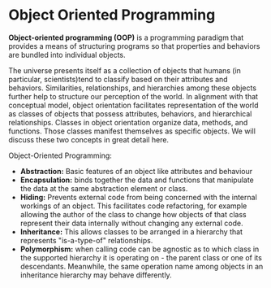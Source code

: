# Object Oriented Programming

**Object-oriented programming (OOP)** is a programming paradigm that provides a means of structuring programs so that properties and behaviors are bundled into individual objects.

The universe presents itself as a collection of objects that humans (in particular, scientists)tend to classify based on their attributes and behaviors. Similarities, relationships, and hierarchies among these objects further help to structure our perception of the world. In alignment with that conceptual model, object orientation facilitates representation of the world as classes of objects that possess attributes, behaviors, and hierarchical relationships. Classes in object orientation organize data, methods, and functions. Those classes manifest themselves as specific objects. We will discuss these two concepts in great detail here.


Object-Oriented Programming:
 * **Abstraction:**  Basic features of an object like attributes and behaviour
 * **Encapsulation:**  binds together the data and functions that manipulate the data at the same abstraction element or class. 
 * **Hiding:**  Prevents  external  code  from  being  concerned  with  the  internal workings  of  an  object.  This  facilitates  code  refactoring,  for  example allowing  the  author  of  the  class  to  change  how  objects  of  that  class represent their data internally without changing any external code.
 * **Inheritance:**  This  allows  classes  to  be  arranged  in  a  hierarchy  that represents "is-a-type-of" relationships. 
 * **Polymorphism:** when calling code can be agnostic as to which class in the supported hierarchy it is operating on - the parent class or one of its descendants. Meanwhile, the same operation name among objects in an inheritance hierarchy may behave differently.

